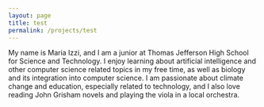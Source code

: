 ```yaml
---
layout: page
title: test
permalink: /projects/test
---
```

My name is Maria Izzi, and I am a junior at Thomas Jefferson High School for Science and Technology. I enjoy learning about artificial intelligence and other computer science related topics in my free time, as well as biology and its integration into computer science. I am passionate about climate change and education, especially related to technology, and I also love reading John Grisham novels and playing the viola in a local orchestra.

<img src= "/assets/images/profilepic.jpg" alt="">
